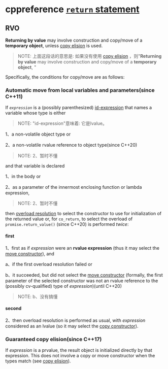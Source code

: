# cppreference [`return` statement](https://en.cppreference.com/w/cpp/language/return)

## RVO

**Returning by value** may involve construction and copy/move of a **temporary object**, unless [copy elision](https://en.cppreference.com/w/cpp/language/copy_elision) is used. 


> NOTE: 上面这段话的意思是: 如果没有使用  [copy elision](https://en.cppreference.com/w/cpp/language/copy_elision) ，则"**Returning by value** may involve construction and copy/move of a **temporary object**, "

Specifically, the conditions for copy/move are as follows:

### Automatic move from local variables and parameters(since C++11)

If *`expression`* is a (possibly parenthesized) [id-expression](https://en.cppreference.com/w/cpp/language/identifiers) that names a variable whose type is either

> NOTE: "id-expression"意味着: 它是lvalue。

1、a non-volatile object type or

2、a non-volatile rvalue reference to object type(since C++20)

> NOTE: 2、暂时不懂

and that variable is declared

1、in the body or

2、as a parameter of the innermost enclosing function or lambda expression,

> NOTE: 2、暂时不懂

then [overload resolution](https://en.cppreference.com/w/cpp/language/overload_resolution) to select the constructor to use for initialization of the returned value or, for `co_return`, to select the overload of `promise.return_value()` (since C++20) is performed *twice*:

#### first

1、first as if *expression* were an **rvalue expression** (thus it may select the [move constructor](https://en.cppreference.com/w/cpp/language/move_constructor)), and

a、if the first overload resolution failed or

b、it succeeded, but did not select the [move constructor](https://en.cppreference.com/w/cpp/language/move_constructor) (formally, the first parameter of the selected constructor was not an rvalue reference to the (possibly cv-qualified) type of *expression*)(until C++20)

> NOTE: b、没有搞懂

#### second

2、then overload resolution is performed as usual, with *expression* considered as an lvalue (so it may select the [copy constructor](https://en.cppreference.com/w/cpp/language/copy_constructor)).

### Guaranteed copy elision(since C++17)

If *expression* is a prvalue, the result object is initialized directly by that expression. This does not involve a copy or move constructor when the types match (see [copy elision](https://en.cppreference.com/w/cpp/language/copy_elision)).